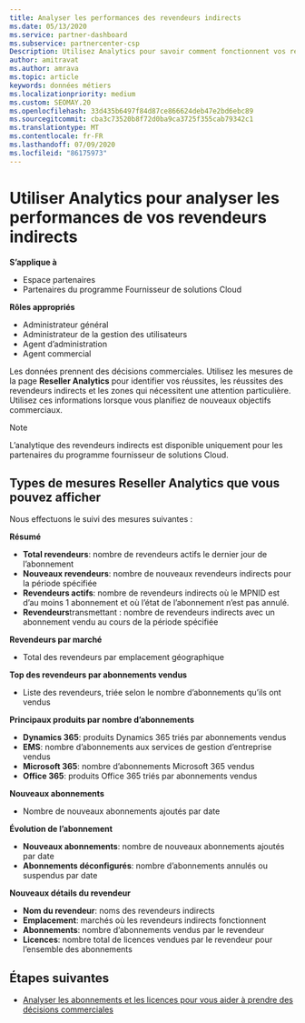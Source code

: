 ```yaml
---
title: Analyser les performances des revendeurs indirects
ms.date: 05/13/2020
ms.service: partner-dashboard
ms.subservice: partnercenter-csp
Description: Utilisez Analytics pour savoir comment fonctionnent vos revendeurs indirects, à la fois leurs succès et les zones qui peuvent nécessiter plus d’attention.
author: amitravat
ms.author: amrava
ms.topic: article
keywords: données métiers
ms.localizationpriority: medium
ms.custom: SEOMAY.20
ms.openlocfilehash: 33d435b6497f84d87ce866624deb47e2bd6ebc89
ms.sourcegitcommit: cba3c73520b8f72d0ba9ca3725f355cab79342c1
ms.translationtype: MT
ms.contentlocale: fr-FR
ms.lasthandoff: 07/09/2020
ms.locfileid: "86175973"
---
```

# <a name="use-analytics-to-analyze-performance-of-your-indirect-resellers"></a>Utiliser Analytics pour analyser les performances de vos revendeurs indirects

**S’applique à**

- Espace partenaires
- Partenaires du programme Fournisseur de solutions Cloud

**Rôles appropriés**

- Administrateur général
- Administrateur de la gestion des utilisateurs
- Agent d’administration
- Agent commercial

Les données prennent des décisions commerciales. Utilisez les mesures de la page **Reseller Analytics** pour identifier vos réussites, les réussites des revendeurs indirects et les zones qui nécessitent une attention particulière. Utilisez ces informations lorsque vous planifiez de nouveaux objectifs commerciaux.

> [!NOTE]
> L’analytique des revendeurs indirects est disponible uniquement pour les partenaires du programme fournisseur de solutions Cloud.

## <a name="types-of-reseller-analytics-metrics-you-can-view"></a>Types de mesures Reseller Analytics que vous pouvez afficher

Nous effectuons le suivi des mesures suivantes :

**Résumé**  
 - **Total revendeurs**: nombre de revendeurs actifs le dernier jour de l’abonnement  
 - **Nouveaux revendeurs**: nombre de nouveaux revendeurs indirects pour la période spécifiée  
 - **Revendeurs actifs**: nombre de revendeurs indirects où le MPNID est d’au moins 1 abonnement et où l’état de l’abonnement n’est pas annulé.  
 - **Revendeurs**transmettant : nombre de revendeurs indirects avec un abonnement vendu au cours de la période spécifiée  

**Revendeurs par marché**  
 - Total des revendeurs par emplacement géographique  

**Top des revendeurs par abonnements vendus**
 - Liste des revendeurs, triée selon le nombre d’abonnements qu’ils ont vendus  

**Principaux produits par nombre d’abonnements**  
 - **Dynamics 365**: produits Dynamics 365 triés par abonnements vendus  
 - **EMS**: nombre d’abonnements aux services de gestion d’entreprise vendus  
 - **Microsoft 365**: nombre d’abonnements Microsoft 365 vendus  
 - **Office 365**: produits Office 365 triés par abonnements vendus  

**Nouveaux abonnements**  
 - Nombre de nouveaux abonnements ajoutés par date  

**Évolution de l’abonnement**  
 - **Nouveaux abonnements**: nombre de nouveaux abonnements ajoutés par date  
 - **Abonnements déconfigurés**: nombre d’abonnements annulés ou suspendus par date  

**Nouveaux détails du revendeur**  
 - **Nom du revendeur**: noms des revendeurs indirects  
 - **Emplacement**: marchés où les revendeurs indirects fonctionnent  
 - **Abonnements**: nombre d’abonnements vendus par le revendeur  
 - **Licences**: nombre total de licences vendues par le revendeur pour l’ensemble des abonnements  
  
## <a name="next-steps"></a>Étapes suivantes

- [Analyser les abonnements et les licences pour vous aider à prendre des décisions commerciales](analyze-subscriptions-licenses.md)